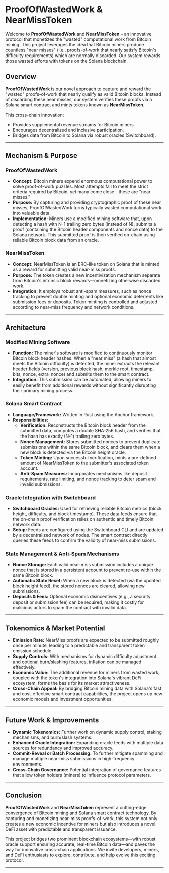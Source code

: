# ProofOfWastedWork & NearMissToken

Welcome to **ProofOfWastedWork** and **NearMissToken** – an innovative protocol that monetizes the "wasted" computational work from Bitcoin mining. This project leverages the idea that Bitcoin miners produce countless "near misses" (i.e., proofs-of-work that nearly satisfy Bitcoin's difficulty requirements) which are normally discarded. Our system rewards those wasted efforts with tokens on the Solana blockchain.

## Overview

**ProofOfWastedWork** is our novel approach to capture and reward the "wasted" proofs-of-work that nearly qualify as valid Bitcoin blocks. Instead of discarding these near misses, our system verifies these proofs via a Solana smart contract and mints tokens known as **NearMissToken**.

This cross-chain innovation:
- Provides supplemental revenue streams for Bitcoin miners.
- Encourages decentralized and inclusive participation.
- Bridges data from Bitcoin to Solana via robust oracles (Switchboard).

---

## Mechanism & Purpose

### ProofOfWastedWork

- **Concept:** Bitcoin miners expend enormous computational power to solve proof-of-work puzzles. Most attempts fail to meet the strict criteria required by Bitcoin, yet many come close—these are "near misses."
- **Purpose:** By capturing and providing cryptographic proof of these near misses, ProofOfWastedWork turns typically wasted computational work into valuable data.
- **Implementation:** Miners use a modified mining software that, upon detecting a hash with N-1 trailing zero bytes (instead of N), submits a proof (containing the Bitcoin header components and nonce data) to the Solana network. This submitted proof is then verified on-chain using reliable Bitcoin block data from an oracle.

### NearMissToken

- **Concept:** NearMissToken is an ERC-like token on Solana that is minted as a reward for submitting valid near-miss proofs. 
- **Purpose:** The token creates a new incentivization mechanism separate from Bitcoin's intrinsic block rewards—monetizing otherwise discarded work.
- **Integration:** It employs robust anti-spam measures, such as nonce tracking to prevent double minting and optional economic deterrents like submission fees or deposits. Token minting is controlled and adjusted according to near-miss frequency and network conditions.

---

## Architecture

### Modified Mining Software

- **Function:** The miner's software is modified to continuously monitor Bitcoin block header hashes. When a "near miss" (a hash that almost meets the Bitcoin difficulty) is detected, the miner extracts the relevant header fields (version, previous block hash, merkle root, timestamp, bits, nonce, extra_nonce) and submits them to the smart contract.
- **Integration:** This submission can be automated, allowing miners to easily benefit from additional rewards without significantly disrupting their primary mining process.

### Solana Smart Contract

- **Language/Framework:** Written in Rust using the Anchor framework.
- **Responsibilities:**
  - **Verification:** Reconstructs the Bitcoin block header from the submitted data, computes a double SHA‑256 hash, and verifies that the hash has exactly (N-1) trailing zero bytes.
  - **Nonce Management:** Stores submitted nonces to prevent duplicate submissions within the same Bitcoin block, and clears them when a new block is detected via the Bitcoin height oracle.
  - **Token Minting:** Upon successful verification, mints a pre-defined amount of NearMissToken to the submitter's associated token account.
  - **Anti-Spam Measures:** Incorporates mechanisms like deposit requirements, rate limiting, and nonce tracking to deter spam and invalid submissions.

### Oracle Integration with Switchboard

- **Switchboard Oracles:** Used for retrieving reliable Bitcoin metrics (block height, difficulty, and block timestamp). These data feeds ensure that the on-chain proof verification relies on authentic and timely Bitcoin network data.
- **Setup:** Feeds are configured using the Switchboard CLI and are updated by a decentralized network of nodes. The smart contract directly queries these feeds to confirm the validity of near-miss submissions.

### State Management & Anti-Spam Mechanisms

- **Nonce Storage:** Each valid near-miss submission includes a unique nonce that is stored in a persistent account to prevent re-use within the same Bitcoin block.
- **Automatic State Reset:** When a new block is detected (via the updated block height feed), the stored nonces are cleared, allowing new submissions.
- **Deposits & Fees:** Optional economic disincentives (e.g., a security deposit or submission fee) can be required, making it costly for malicious actors to spam the contract with invalid data.

---

## Tokenomics & Market Potential

- **Emission Rate:** NearMiss proofs are expected to be submitted roughly once per minute, leading to a predictable and transparent token emission schedule.
- **Supply Controls:** With mechanisms for dynamic difficulty adjustment and optional burn/slashing features, inflation can be managed effectively.
- **Economic Value:** The additional revenue for miners from wasted work, coupled with the token's integration into Solana's vibrant DeFi ecosystem, forms the basis for its market attractiveness.
- **Cross-Chain Appeal:** By bridging Bitcoin mining data with Solana's fast and cost-effective smart contract capabilities, the project opens up new economic models and investment opportunities.

---

## Future Work & Improvements

- **Dynamic Tokenomics:** Further work on dynamic supply control, staking mechanisms, and burn/slash systems.
- **Enhanced Oracle Integration:** Expanding oracle feeds with multiple data sources for redundancy and improved accuracy.
- **Commit-Reveal or Batch Processing:** To further mitigate spamming and manage multiple near-miss submissions in high-frequency environments.
- **Cross-Chain Governance:** Potential integration of governance features that allow token holders (miners) to influence protocol parameters.

---

## Conclusion

**ProofOfWastedWork** and **NearMissToken** represent a cutting-edge convergence of Bitcoin mining and Solana smart contract technology. By capturing and monetizing near-miss proofs-of-work, this system not only creates a new economic incentive for miners but also introduces a novel DeFi asset with predictable and transparent issuance.

This project bridges two prominent blockchain ecosystems—with robust oracle support ensuring accurate, real-time Bitcoin data—and paves the way for innovative cross-chain applications. We invite developers, miners, and DeFi enthusiasts to explore, contribute, and help evolve this exciting protocol.

---
